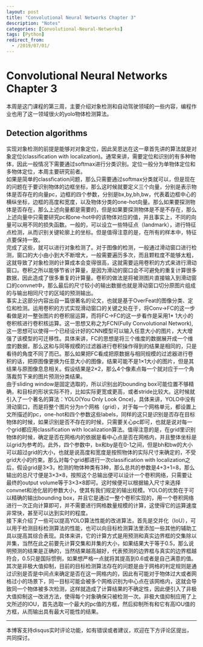 ```yaml
---
layout: post
title: "Convolutional Neural Networks Chapter 3"
description: "Notes"
categories: [Convolutional-Neural-Networks]
tags: [Python]
redirect_from:
  - /2019/07/01/
---
```


# Convolutional Neural Networks Chapter 3  

本周是这门课程的第三周，主要介绍对象检测和自动驾驶领域的一些内容，编程作业也用了这一领域很火的yolo物体检测算法。  

## Detection algorithms  

实现对象检测的前提是能够对对象定位，因此吴恩达在这一章首先讲的算法就是对象定位(classification with localization)。通常来讲，需要定位和识别的有多种物体，因此一般情况下需要通过softmax进行分类识别。定位一般分为单物体定位和多物体定位，本周主要研究前者。  
如果是简单的classfication问题，那么只需要通过softmax分类就可以，但是现在的问题在于要识别物体的边框坐标，那么这时候就要定义三个向量，分别是表示物体是否存在的向量pc，边框的四个参数，分别是bx,by,bh,bw，代表着边框中心的横纵坐标，边框的高度和宽度，以及物体分类的one-hot向量。那么如果要探测物体是否存在，那么上述向量都是需要的，但是如果要探测物体是不是不存在，那么上述向量中只需要研究pc和one-hot中的该物体对应的值，并且事实上，不同的向量可以用不同的损失函数。一般的，可以设立一些特征点（landmark），进行特征点检测，从而识别关键轮廓上的坐标。但是值得注意的是，在所有的样本中，特征点要保持一致。  
完成了这些，就可以进行对象检测了。对于图像的检测，一般通过滑动窗口进行检测，窗口的大小由小到大不断增大，一般需要遍历多次，而且颗粒度不能够太粗，这就导致了对象检测的计算成本会变得很高，这就需要运用卷积的方式来进行滑动窗口。卷积之所以能够节省计算量，是因为滑动的窗口会不可避免的重复计算很多数据，因此造成了很多重复的计算量。卷积的做法是将被测图片直接输入到滑动窗口的convnet中，那么最后的尺寸较小的输出数据也就是滑动窗口切分原图片组成的与输出相同尺寸的区域的预测输出。  
事实上这部分内容出自一篇很著名的论文，也就是基于OverFeat的图像分类、定位和检测。运用卷积的方式实现滑动窗口的关键之处在于，将Conv->FC的这一步看做是对一整张图片的卷积层运算，而将FC->FC的这一步看作是采用1* 1大小的卷积核进行卷积核运算。这一思想又称之为FCN(Fully Convolutional Network),这一思想可以使得一个已经设计好的CNN模型可以输入任意大小的图片，大大增强了该模型的可迁移性。具体来讲，FC的思想是将三个维度的数据展开成一个维度的数据，那么这和与同等规模的过滤器进行卷积操作得到的结果是相同的，只是看待的角度不同了而已。那么如果把FC看成把原数据与相同规模的过滤器进行卷积的话，把原图像更换为任意大小的图像，结果可能不是1×1大小的图片，但是其结果与原图像息息相关。假设结果是2×2，那么4个像素点每一个就对应于一个角落裁剪下来的图片预测分类结果。  
由于sliding window是固定选取的，所以识别出的bounding box可能位置不够精确，和目标的形状实际不符，比如实际更宽或更高，或者stride比较大。这时候就引入了一个著名的算法：YOLO(You Only Look Once)，具体来讲，YOLO中没有滑动窗口，而是将整个图片分为n个网格（grid），对于每一个网格单元，都设置上文所描述的pc，one-hot和四个参数这些labels，同样的这只是识别是否存在目标物体的时候，如果识别是否不存在的时候，只需要关心pc即可，也就是说对每一个grid都应用classification with localization算法。值得注意的是，在grid里识别物体的时候，确定是否在网格内的依据是看中心点是否在网格内，并且整体坐标是以grid为参考的。此外，四个参数中，bx和by是在0-1之间，但是bh和bw的大小可以超过grid的大小，也就是说高度和宽度是按照物体的实际尺寸来确定的，不受grid大小的约束。那么对每个grid都进行一次classification with localization之后，假设grid是3×3，检测的物体种类有3种，那么总共的参数是4+3+1=8，那么输出的总尺寸便是3×3×8，按照这个总输出便可以设计一个卷积网络，只需要让最终的output volume等于3×3×8即可。这时候便可以根据输入尺寸来选择convnet和池化层的参数大小，使其有我们规定的输出规模。YOLO的优势在于可以精确的输出bounding box，并且它是通过一整个卷积实现的，用一个卷积网络进行一次正向计算即可，并不需要进行网格数量规模的计算，这使得它的运算速度非常快，甚至可以达到实时的程度。  
接下来介绍了一些可以提高YOLO算法性能的改进算法，首先是交并化（IoU），可以用于检测目标检测算法的性能，也可以向目标检测算法里添加一些其他的辅助工具以提高其综合表现。具体来讲，它的计算方式是用预测和真实边界框的交集除以并集，当然在此之前要先计算交集和并集的大小，如果结果大于等于0.5，那么说明预测的结果是正确的，当然结果越高越好，代表预测的边界框与真实的边界框越符合，0.5只是国际惯例，如果想严格一点就将其提高到0.6或者是自己满意的值。其次是非极大值抑制，目前的目标检测算法存在的问题是由于网格的判定规则是通过识别是否是中间点来确定是否在这一网格内的，因此有可能对于物体过大或者网格过小的场景下，同一目标可能会被多个网格识别为中心点在该网格内，这就会导致同一个物体被多次检测，这样就造成了计算结果的不确定性，因此便引入了非极大值抑制这一改进方法，使得每个对象确保只被检测一次。非极大值抑制应用了上文所述的IOU，首先选取一个最大的pc值的方框，然后抑制所有和它有高IOU值的方框，从而输出具有最大可能性的结果。  



---
本博客支持disqus实时评论功能，如有错误或者建议，欢迎在下方评论区提出，共同探讨。  
